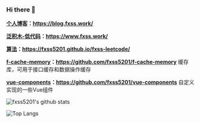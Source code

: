 ### Hi there 👋

<!--
**fxss5201/fxss5201** is a ✨ _special_ ✨ repository because its `README.md` (this file) appears on your GitHub profile.

Here are some ideas to get you started:

- 🔭 I’m currently working on ...
- 🌱 I’m currently learning ...
- 👯 I’m looking to collaborate on ...
- 🤔 I’m looking for help with ...
- 💬 Ask me about ...
- 📫 How to reach me: ...
- 😄 Pronouns: ...
- ⚡ Fun fact: ...
-->

**[个人博客](https://blog.fxss.work/)：<https://blog.fxss.work/>**

**[泛积木-低代码](https://www.fxss.work/)：<https://www.fxss.work/>**

**[算法](https://fxss5201.github.io/fxss-leetcode/)：<https://fxss5201.github.io/fxss-leetcode/>**

**[f-cache-memory](https://github.com/fxss5201/f-cache-memory)：<https://github.com/fxss5201/f-cache-memory>** 缓存库，可用于接口缓存和数据操作缓存

**[vue-components](https://github.com/fxss5201/vue-components)：<https://github.com/fxss5201/vue-components>** 自定义实现的一些Vue组件

![fxss5201's github stats](https://github-readme-stats.vercel.app/api?username=fxss5201&show_icons=true&include_all_commits=true)

![Top Langs](https://github-readme-stats.vercel.app/api/top-langs/?username=fxss5201&layout=compact)
